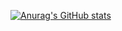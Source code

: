 [![Anurag's GitHub stats](https://github-readme-stats.vercel.app/api?username=notinsertign)](https://github.com/anuraghazra/github-readme-stats)
